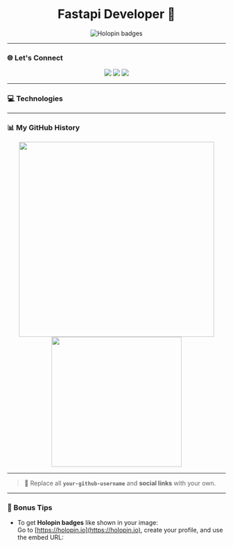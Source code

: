 <h1 align="center">Fastapi Developer 🚀</h1>

<p align="center">
  <img src="https://holopin.io/api/user/board?user=apneduniya" alt="Holopin badges" />
</p>

---

### 🌐 Let's Connect

<p align="center">
  <a href="https://your-website.com" target="_blank"><img src="https://img.shields.io/badge/Portfolio-000?style=for-the-badge&logo=firefox&logoColor=white" /></a>
  <a href="https://www.linkedin.com/in/your-profile" target="_blank"><img src="https://img.shields.io/badge/LinkedIn-0077B5?style=for-the-badge&logo=linkedin&logoColor=white" /></a>
  <a href="https://twitter.com/your-profile" target="_blank"><img src="https://img.shields.io/badge/Twitter-1DA1F2?style=for-the-badge&logo=twitter&logoColor=white" /></a>
</p>

---

### 💻 Technologies

<p align="center">
</p>

---

### 📊 My GitHub History

<p align="center">
  <img src="https://github-readme-stats.vercel.app/api?username=your-github-username&show_icons=true&theme=github_dark" width="450" />
  <img src="https://github-readme-stats.vercel.app/api/top-langs/?username=your-github-username&layout=compact&theme=github_dark" width="300" />
</p>

---

> 🧩 Replace all **`your-github-username`** and **social links** with your own.

---

### 🔗 Bonus Tips

- To get **Holopin badges** like shown in your image:  
  Go to [https://holopin.io](https://holopin.io), create your profile, and use the embed URL:
